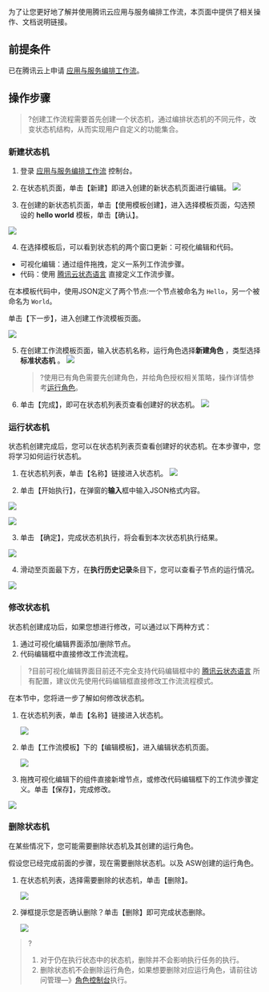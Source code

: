 为了让您更好地了解并使用腾讯云应用与服务编排工作流，本页面中提供了相关操作、文档说明链接。

## 前提条件
已在腾讯云上申请 [应用与服务编排工作流](https://cloud.tencent.com/apply/p/qo6yuu7lyol)。

## 操作步骤
>?创建工作流程需要首先创建一个状态机，通过编排状态机的不同元件，改变状态机结构，从而实现用户自定义的功能集合。

### 新建状态机
1. 登录 [应用与服务编排工作流](https://console.cloud.tencent.com/asw/index) 控制台。

2. 在状态机页面，单击【新建】即进入创建的新状态机页面进行编辑。
    ![](https://main.qcloudimg.com/raw/2aaf3e46046af03aebd8bf12feac7c69.png)

3. 在创建的新状态机页面，单击【使用模板创建】，进入选择模板页面，勾选预设的 **hello world** 模板，单击【确认】。

  ![](https://main.qcloudimg.com/raw/8a0f071bdd610b807f5192cae463d82e.png)

4. 在选择模板后，可以看到状态机的两个窗口更新：可视化编辑和代码。

  - 可视化编辑：通过组件拖拽，定义一系列工作流步骤。
  - 代码：使用 [ 腾讯云状态语言](https://cloud.tencent.com/document/product/1272/51544) 直接定义工作流步骤。

  在本模板代码中，使用JSON定义了两个节点:一个节点被命名为 `Hello`，另一个被命名为 `World`。

  单击【下一步】，进入创建工作流模板页面。

![](https://main.qcloudimg.com/raw/9dfd1347fa13456a4d099216589be7d7.png)

5. 在创建工作流模板页面，输入状态机名称，运行角色选择**新建角色** ，类型选择**标准状态机** 。
    ![](https://main.qcloudimg.com/raw/d134c10e320f370fb635f9b169f1d1c6.png)

    > ?使用已有角色需要先创建角色，并给角色授权相关策略，操作详情参考[运行角色]()。
    
6. 单击【完成】，即可在状态机列表页查看创建好的状态机。
     ![](https://main.qcloudimg.com/raw/d913d1e9a1207e07bcefc590b620d41c.png)

### 运行状态机
状态机创建完成后，您可以在状态机列表页查看创建好的状态机。在本步骤中，您将学习如何运行状态机。
1. 在状态机列表，单击【名称】链接进入状态机。
    ![](https://main.qcloudimg.com/raw/d913d1e9a1207e07bcefc590b620d41c.png)

2. 单击【开始执行】，在弹窗的**输入**框中输入JSON格式内容。

  ![](https://main.qcloudimg.com/raw/5588f76d01e8b3ea9892801568962d32.png)

  ![](https://main.qcloudimg.com/raw/74559b6cb8625feff959cbb9c7d5caf5.png)

3. 单击 【确定】，完成状态机执行，将会看到本次状态机执行结果。

  ![](https://main.qcloudimg.com/raw/103254d8c35fa3281a07c8fe0f37396b.png)

4. 滑动至页面最下方，在**执行历史记录**条目下，您可以查看子节点的运行情况。

  ![](https://main.qcloudimg.com/raw/77b9765d3073022f14498b830bc4669f.png)
### 修改状态机

状态机创建成功后，如果您想进行修改，可以通过以下两种方式：

1. 通过可视化编辑界面添加/删除节点。
2. 代码编辑框中直接修改工作流流程。

>?目前可视化编辑界面目前还不完全支持代码编辑框中的 [ 腾讯云状态语言](https://cloud.tencent.com/document/product/1272/51544) 所有配置，建议优先使用代码编辑框直接修改工作流流程模式。

在本节中，您将进一步了解如何修改状态机。

1. 在状态机列表，单击【名称】链接进入状态机。

   ![](https://main.qcloudimg.com/raw/d913d1e9a1207e07bcefc590b620d41c.png)

2. 单击【工作流模板】下的【编辑模板】，进入编辑状态机页面。

   ![](https://main.qcloudimg.com/raw/2f1744f7a844a7d660b480c28e731b90.png)

3. 拖拽可视化编辑下的组件直接新增节点，或修改代码编辑框下的工作流步骤定义。单击【保存】，完成修改。

![](https://main.qcloudimg.com/raw/e27856142e309dcaa1aa8ad84b079f3f.png)

### 删除状态机

在某些情况下，您可能需要删除状态机及其创建的运行角色。

假设您已经完成前面的步骤，现在需要删除状态机。以及 ASW创建的运行角色。

1. 在状态机列表，选择需要删除的状态机，单击【删除】。

   ![](https://main.qcloudimg.com/raw/3c6789572069c9d8ed7becdac9326f15.png)

2. 弹框提示您是否确认删除？单击【删除】即可完成状态删除。

   ![](https://main.qcloudimg.com/raw/697043a834476ec21ba7e46e7ea52233.png)

>?
>
>1. 对于仍在执行状态中的状态机，删除并不会影响执行任务的执行。
>2. 删除状态机不会删除运行角色，如果想要删除对应运行角色，请前往访问管理—》[角色控制台](https://console.cloud.tencent.com/cam/role)执行。

